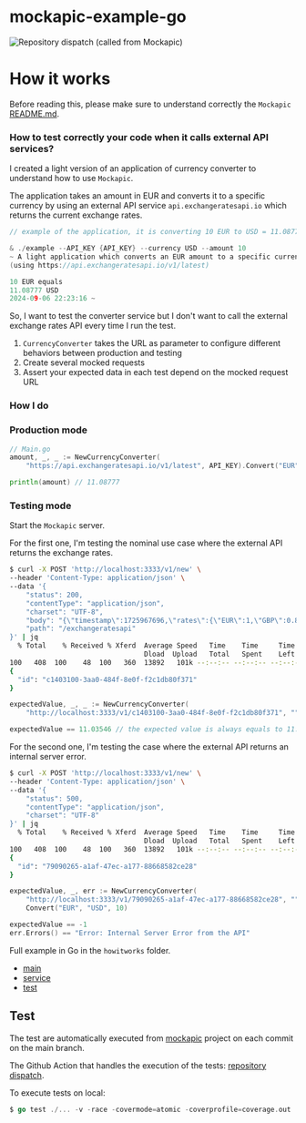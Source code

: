 # mockapic-example-go

![Repository dispatch (called from Mockapic)](https://github.com/joakim-ribier/mockapic-example-go/actions/workflows/repository_dispatch.yml/badge.svg)

# How it works

Before reading this, please make sure to understand correctly the `Mockapic` [README.md](https://github.com/joakim-ribier/mockapic).

### How to test correctly your code when it calls external API services?

I created a light version of an application of currency converter to understand how to use `Mockapic`.

The application takes an amount in EUR and converts it to a specific currency by using an external API service `api.exchangeratesapi.io` which returns the current exchange rates.

```go
// example of the application, it is converting 10 EUR to USD = 11.08777 USD

& ./example --API_KEY {API_KEY} --currency USD --amount 10
~ A light application which converts an EUR amount to a specific currency.
(using https://api.exchangeratesapi.io/v1/latest)

10 EUR equals
11.08777 USD
2024-09-06 22:23:16 ~
```

So, I want to test the converter service but I don't want to call the external exchange rates API every time I run the test.

1. `CurrencyConverter` takes the URL as parameter to configure different behaviors between production and testing
2. Create several mocked requests
3. Assert your expected data in each test depend on the mocked request URL

### How I do

### Production mode

```go
// Main.go
amount, _, _ := NewCurrencyConverter(
	"https://api.exchangeratesapi.io/v1/latest", API_KEY).Convert("EUR", "USD", 10)

println(amount) // 11.08777
```

### Testing mode

Start the `Mockapic` server.

For the first one, I'm testing the nominal use case where the external API returns the exchange rates.

```bash
$ curl -X POST 'http://localhost:3333/v1/new' \
--header 'Content-Type: application/json' \
--data '{
	"status": 200,
	"contentType": "application/json",
	"charset": "UTF-8",
	"body": "{\"timestamp\":1725967696,\"rates\":{\"EUR\":1,\"GBP\":0.842772,\"KZT\":527.025041,\"USD\":1.103546}}",
	"path": "/exchangeratesapi"
}' | jq
  % Total    % Received % Xferd  Average Speed   Time    Time     Time  Current
								 Dload  Upload   Total   Spent    Left  Speed
100   408  100    48  100   360  13892   101k --:--:-- --:--:-- --:--:--  132k
{
  "id": "c1403100-3aa0-484f-8e0f-f2c1db80f371"
}
```

```go
expectedValue, _, _ := NewCurrencyConverter(
	"http://localhost:3333/v1/c1403100-3aa0-484f-8e0f-f2c1db80f371", ""). Convert("EUR", "USD", 10) // or with the {path}: http://localhost:3333/v1/exchangeratesapi

expectedValue == 11.03546 // the expected value is always equals to 11.03546, the rate does not change because the data is mocked
```

For the second one, I'm testing the case where the external API returns an internal server error.

```bash
$ curl -X POST 'http://localhost:3333/v1/new' \
--header 'Content-Type: application/json' \
--data '{
	"status": 500,
	"contentType": "application/json",
	"charset": "UTF-8"
}' | jq
  % Total    % Received % Xferd  Average Speed   Time    Time     Time  Current
								 Dload  Upload   Total   Spent    Left  Speed
100   408  100    48  100   360  13892   101k --:--:-- --:--:-- --:--:--  132k
{
  "id": "79090265-a1af-47ec-a177-88668582ce28"
}
```

```go
expectedValue, _, err := NewCurrencyConverter(
	"http://localhost:3333/v1/79090265-a1af-47ec-a177-88668582ce28", "").
	Convert("EUR", "USD", 10)

expectedValue == -1
err.Errors() == "Error: Internal Server Error from the API"
```

Full example in Go in the `howitworks` folder.

* [main](cmd/example/main.go)
* [service](internal/currency_converter.go)
* [test](internal/currency_converter_test.go)

## Test

The test are automatically executed from [mockapic](https://github.com/joakim-ribier/mockapic) project on each commit on the main branch.

The Github Action that handles the execution of the tests: [repository dispatch](.github/workflows/repository_dispatch.yml).

To execute tests on local:
```go
$ go test ./... -v -race -covermode=atomic -coverprofile=coverage.out
```